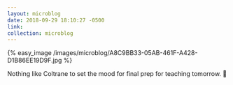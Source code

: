 ```yaml
---
layout: microblog
date: 2018-09-29 18:10:27 -0500
link:
collection: microblog
---
```

{% easy_image /images/microblog/A8C9BB33-05AB-461F-A428-D1B86EE19D9F.jpg %}

Nothing like Coltrane to set the mood for final prep for teaching tomorrow. 🎼
